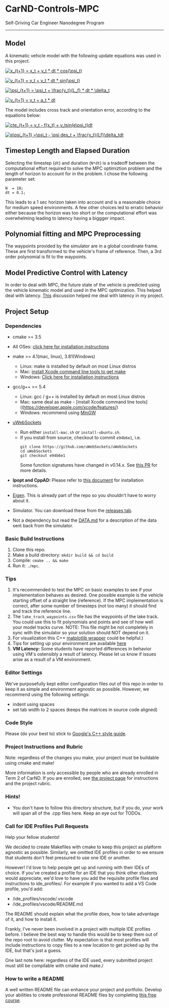 # CarND-Controls-MPC
Self-Driving Car Engineer Nanodegree Program

---

## Model
A kinematic vehicle model with the following update equations was used in this project.

<a href="https://www.codecogs.com/eqnedit.php?latex=x_{t&plus;1}&space;=&space;x_t&space;&plus;&space;v_t&space;*&space;dt&space;*&space;cos(\psi_t)" target="_blank"><img src="https://latex.codecogs.com/gif.latex?x_{t&plus;1}&space;=&space;x_t&space;&plus;&space;v_t&space;*&space;dt&space;*&space;cos(\psi_t)" title="x_{t+1} = x_t + v_t * dt * cos(\psi_t)" /></a>

<a href="https://www.codecogs.com/eqnedit.php?latex=y_{t&plus;1}&space;=&space;y_t&space;&plus;&space;v_t&space;*&space;dt&space;*&space;sin(\psi_t)" target="_blank"><img src="https://latex.codecogs.com/gif.latex?y_{t&plus;1}&space;=&space;y_t&space;&plus;&space;v_t&space;*&space;dt&space;*&space;sin(\psi_t)" title="y_{t+1} = y_t + v_t * dt * sin(\psi_t)" /></a>

<a href="https://www.codecogs.com/eqnedit.php?latex=\psi_{t&plus;1}&space;=&space;\psi_t&space;&plus;&space;\frac{v_t}{L_f}&space;*&space;dt&space;*&space;\delta_t" target="_blank"><img src="https://latex.codecogs.com/gif.latex?\psi_{t&plus;1}&space;=&space;\psi_t&space;&plus;&space;\frac{v_t}{L_f}&space;*&space;dt&space;*&space;\delta_t" title="\psi_{t+1} = \psi_t + \frac{v_t}{L_f} * dt * \delta_t" /></a>

<a href="https://www.codecogs.com/eqnedit.php?latex=v_{t&plus;1}&space;=&space;v_t&space;&plus;&space;a_t&space;*&space;dt" target="_blank"><img src="https://latex.codecogs.com/gif.latex?v_{t&plus;1}&space;=&space;v_t&space;&plus;&space;a_t&space;*&space;dt" title="v_{t+1} = v_t + a_t * dt" /></a>

The model includes cross track and orientation error, according to the equations below:

<a href="https://www.codecogs.com/eqnedit.php?latex=cte_{t&plus;1}&space;=&space;y_t&space;-&space;f(x_t)&space;&plus;&space;v_tsin(e\psi_t)dt" target="_blank"><img src="https://latex.codecogs.com/gif.latex?cte_{t&plus;1}&space;=&space;y_t&space;-&space;f(x_t)&space;&plus;&space;v_tsin(e\psi_t)dt" title="cte_{t+1} = y_t - f(x_t) + v_tsin(e\psi_t)dt" /></a>

<a href="https://www.codecogs.com/eqnedit.php?latex=e\psi_{t&plus;1}&space;=\psi_t&space;-&space;\psi&space;des_t&space;&plus;&space;\frac{v_t}{Lf}\delta_tdt" target="_blank"><img src="https://latex.codecogs.com/gif.latex?e\psi_{t&plus;1}&space;=\psi_t&space;-&space;\psi&space;des_t&space;&plus;&space;\frac{v_t}{Lf}\delta_tdt" title="e\psi_{t+1} =\psi_t - \psi des_t + \frac{v_t}{Lf}\delta_tdt" /></a>

## Timestep Length and Elapsed Duration
Selecting the timestep (`dt`) and duration (`N*dt`) is a tradeoff between the computational effort required to solve the MPC optimiztion problem and the length of horizon to account for in the problem. I chose the following parameter set:

```
N  = 10;
dt = 0.1;
```
This leads to a 1 sec horizon taken into account and is a reasonable choice for medium speed environments. A few other choices led to erratic behavior either because the horizon was too short or the computational effort was overwhelming leading to latency having a biggger impact.

## Polynomial fitting and MPC Preprocessing
The waypoints provided by the simulator are in a global coordinate frame. These are first transformed to the vehicle's frame of reference. Then, a 3rd order polynomial is fit to the waypoints. 

## Model Predictive Control with Latency
In order to deal with MPC, the future state of the vehicle is predicted using the vehicle kinematic model and used in the MPC optimization. This helped deal with latency. [This](https://discussions.udacity.com/t/how-to-incorporate-latency-into-the-model/257391/93) discussion helped me deal with latency in my project. 

## Project Setup
### Dependencies

* cmake >= 3.5
 * All OSes: [click here for installation instructions](https://cmake.org/install/)
* make >= 4.1(mac, linux), 3.81(Windows)
  * Linux: make is installed by default on most Linux distros
  * Mac: [install Xcode command line tools to get make](https://developer.apple.com/xcode/features/)
  * Windows: [Click here for installation instructions](http://gnuwin32.sourceforge.net/packages/make.htm)
* gcc/g++ >= 5.4
  * Linux: gcc / g++ is installed by default on most Linux distros
  * Mac: same deal as make - [install Xcode command line tools]((https://developer.apple.com/xcode/features/)
  * Windows: recommend using [MinGW](http://www.mingw.org/)
* [uWebSockets](https://github.com/uWebSockets/uWebSockets)
  * Run either `install-mac.sh` or `install-ubuntu.sh`.
  * If you install from source, checkout to commit `e94b6e1`, i.e.
    ```
    git clone https://github.com/uWebSockets/uWebSockets
    cd uWebSockets
    git checkout e94b6e1
    ```
    Some function signatures have changed in v0.14.x. See [this PR](https://github.com/udacity/CarND-MPC-Project/pull/3) for more details.

* **Ipopt and CppAD:** Please refer to [this document](https://github.com/udacity/CarND-MPC-Project/blob/master/install_Ipopt_CppAD.md) for installation instructions.
* [Eigen](http://eigen.tuxfamily.org/index.php?title=Main_Page). This is already part of the repo so you shouldn't have to worry about it.
* Simulator. You can download these from the [releases tab](https://github.com/udacity/self-driving-car-sim/releases).
* Not a dependency but read the [DATA.md](./DATA.md) for a description of the data sent back from the simulator.


### Basic Build Instructions

1. Clone this repo.
2. Make a build directory: `mkdir build && cd build`
3. Compile: `cmake .. && make`
4. Run it: `./mpc`.

### Tips

1. It's recommended to test the MPC on basic examples to see if your implementation behaves as desired. One possible example
is the vehicle starting offset of a straight line (reference). If the MPC implementation is correct, after some number of timesteps
(not too many) it should find and track the reference line.
2. The `lake_track_waypoints.csv` file has the waypoints of the lake track. You could use this to fit polynomials and points and see of how well your model tracks curve. NOTE: This file might be not completely in sync with the simulator so your solution should NOT depend on it.
3. For visualization this C++ [matplotlib wrapper](https://github.com/lava/matplotlib-cpp) could be helpful.)
4.  Tips for setting up your environment are available [here](https://classroom.udacity.com/nanodegrees/nd013/parts/40f38239-66b6-46ec-ae68-03afd8a601c8/modules/0949fca6-b379-42af-a919-ee50aa304e6a/lessons/f758c44c-5e40-4e01-93b5-1a82aa4e044f/concepts/23d376c7-0195-4276-bdf0-e02f1f3c665d)
5. **VM Latency:** Some students have reported differences in behavior using VM's ostensibly a result of latency.  Please let us know if issues arise as a result of a VM environment.

### Editor Settings

We've purposefully kept editor configuration files out of this repo in order to
keep it as simple and environment agnostic as possible. However, we recommend
using the following settings:

* indent using spaces
* set tab width to 2 spaces (keeps the matrices in source code aligned)

### Code Style

Please (do your best to) stick to [Google's C++ style guide](https://google.github.io/styleguide/cppguide.html).

### Project Instructions and Rubric

Note: regardless of the changes you make, your project must be buildable using
cmake and make!

More information is only accessible by people who are already enrolled in Term 2
of CarND. If you are enrolled, see [the project page](https://classroom.udacity.com/nanodegrees/nd013/parts/40f38239-66b6-46ec-ae68-03afd8a601c8/modules/f1820894-8322-4bb3-81aa-b26b3c6dcbaf/lessons/b1ff3be0-c904-438e-aad3-2b5379f0e0c3/concepts/1a2255a0-e23c-44cf-8d41-39b8a3c8264a)
for instructions and the project rubric.

### Hints!

* You don't have to follow this directory structure, but if you do, your work
  will span all of the .cpp files here. Keep an eye out for TODOs.

### Call for IDE Profiles Pull Requests

Help your fellow students!

We decided to create Makefiles with cmake to keep this project as platform
agnostic as possible. Similarly, we omitted IDE profiles in order to we ensure
that students don't feel pressured to use one IDE or another.

However! I'd love to help people get up and running with their IDEs of choice.
If you've created a profile for an IDE that you think other students would
appreciate, we'd love to have you add the requisite profile files and
instructions to ide_profiles/. For example if you wanted to add a VS Code
profile, you'd add:

* /ide_profiles/vscode/.vscode
* /ide_profiles/vscode/README.md

The README should explain what the profile does, how to take advantage of it,
and how to install it.

Frankly, I've never been involved in a project with multiple IDE profiles
before. I believe the best way to handle this would be to keep them out of the
repo root to avoid clutter. My expectation is that most profiles will include
instructions to copy files to a new location to get picked up by the IDE, but
that's just a guess.

One last note here: regardless of the IDE used, every submitted project must
still be compilable with cmake and make./

### How to write a README
A well written README file can enhance your project and portfolio.  Develop your abilities to create professional README files by completing [this free course](https://www.udacity.com/course/writing-readmes--ud777).

